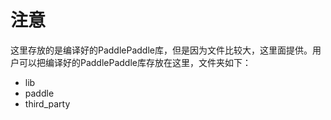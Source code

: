 # 注意

这里存放的是编译好的PaddlePaddle库，但是因为文件比较大，这里面提供。用户可以把编译好的PaddlePaddle库存放在这里，文件夹如下：

 - lib
 - paddle
 - third_party